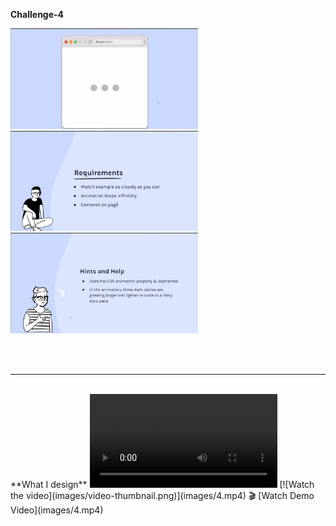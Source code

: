 **Challenge-4**
<p align="left">
  <img src="images/1.png" width="300" />
  <img src="images/2.png" width="300" />
  <img src="images/3.png" width="300" />
</p>
<br>
<br>
<hr>
<br>
**What I design**
<video width="300" controls>
  <source src="images/4.mp4" type="video/mp4">
  Your browser does not support the video tag.
</video>
[![Watch the video](images/video-thumbnail.png)](images/4.mp4)
🎬 [Watch Demo Video](images/4.mp4)


